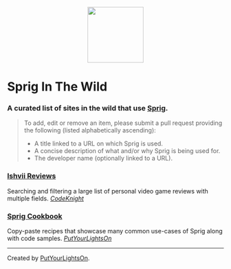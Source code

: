 <p align="center"><img width="130" src="https://raw.githubusercontent.com/putyourlightson/craft-sprig/v1/src/icon.svg"></p>

# Sprig In The Wild

### A curated list of sites in the wild that use [Sprig](https://putyourlightson.com/plugins/sprig).

> To add, edit or remove an item, please submit a pull request providing the following (listed alphabetically ascending):
> - A title linked to a URL on which Sprig is used.
> - A concise description of what and/or why Sprig is being used for.
> - The developer name (optionally linked to a URL).

### [Ishvii Reviews](https://ishvii.reviews)
Searching and filtering a large list of personal video game reviews with multiple fields.
_[CodeKnight](https://codeknight.co.uk)_

### [Sprig Cookbook](https://putyourlightson.com/sprig-cookbook)
Copy-paste recipes that showcase many common use-cases of Sprig along with code samples.
_[PutYourLightsOn](https://putyourlightson.com/)_

---

Created by [PutYourLightsOn](https://putyourlightson.com/).
